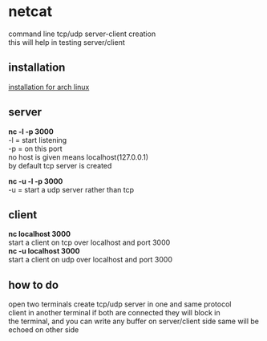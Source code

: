 # netcat

command line tcp/udp server-client creation  
this will help in testing server/client

## installation
[installation for arch linux](https://wiki.archlinux.org/index.php/Network_tools)

## server

**nc -l -p 3000**  
-l = start listening  
-p = on this port   
no host is given means localhost(127.0.0.1)  
by default tcp server is created  

**nc -u -l -p 3000**  
-u = start a udp server rather than tcp

## client
**nc localhost 3000**  
start a client on tcp over localhost and port 3000  
**nc -u localhost 3000**   
start a client on udp over localhost and port 3000  

## how to do
open two terminals create tcp/udp server in one and same protocol  
client in another terminal if both are connected they will block in  
the terminal, and you can write any buffer on server/client side same will be  
echoed on other side  
